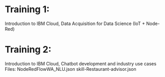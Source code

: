 # Training 1: 
Introduction to IBM Cloud, Data Acquisition for Data Science (IoT + Node-Red)

# Training 2:
Introduction to IBM Cloud, Chatbot development and industry use cases
Files:
NodeRedFlowWA_NLU.json
skill-Restaurant-advisor.json

